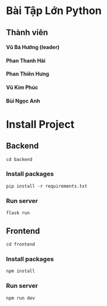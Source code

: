# Bài Tập Lớn Python
## Thành viên
#### Vũ Bá Hướng (leader)
#### Phan Thanh Hải
#### Phan Thiên Hưng
#### Vũ Kim Phúc
#### Bùi Ngọc Anh
# Install Project
## Backend

``` cd backend ```
### Install packages
``` pip install -r requirements.txt ```
### Run server
``` flask run ```
## Frontend


``` cd frontend ```
### Install packages
``` npm install ```
### Run server
``` npm run dev ```